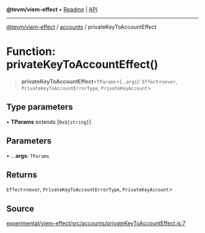 **@tevm/viem-effect** • [Readme](../../README.md) \| [API](../../modules.md)

***

[@tevm/viem-effect](../../README.md) / [accounts](../README.md) / privateKeyToAccountEffect

# Function: privateKeyToAccountEffect()

> **privateKeyToAccountEffect**\<`TParams`\>(...`args`): `Effect`\<`never`, `PrivateKeyToAccountErrorType`, `PrivateKeyAccount`\>

## Type parameters

• **TParams** extends [```0x${string}```]

## Parameters

• ...**args**: `TParams`

## Returns

`Effect`\<`never`, `PrivateKeyToAccountErrorType`, `PrivateKeyAccount`\>

## Source

[experimental/viem-effect/src/accounts/privateKeyToAccountEffect.js:7](https://github.com/evmts/tevm-monorepo/blob/main/experimental/viem-effect/src/accounts/privateKeyToAccountEffect.js#L7)
